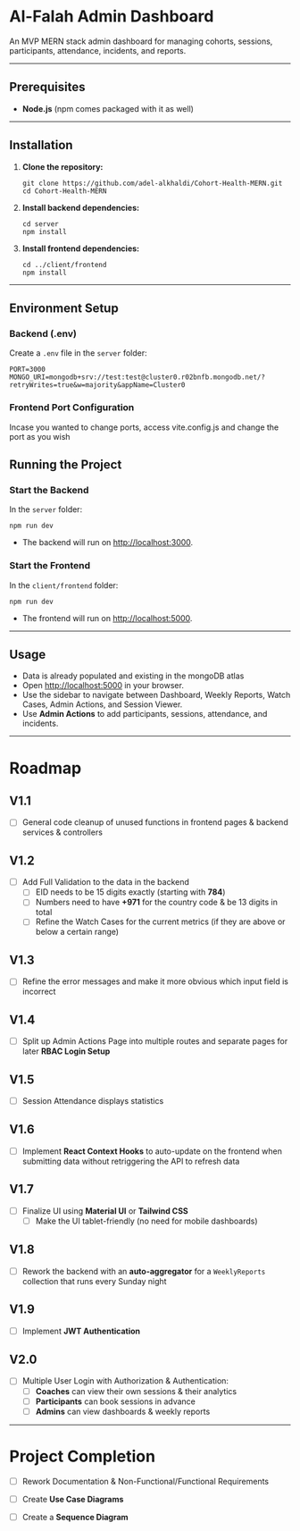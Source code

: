 # Al-Falah Admin Dashboard

An MVP MERN stack admin dashboard for managing cohorts, sessions, participants, attendance, incidents, and reports.

---

## Prerequisites

- **Node.js** (npm comes packaged with it as well)

---

## Installation

1. **Clone the repository:**

   ```
   git clone https://github.com/adel-alkhaldi/Cohort-Health-MERN.git
   cd Cohort-Health-MERN
   ```

2. **Install backend dependencies:**

   ```
   cd server
   npm install
   ```

3. **Install frontend dependencies:**

   ```
   cd ../client/frontend
   npm install
   ```

---

## Environment Setup

### **Backend (.env)**

Create a `.env` file in the `server` folder:

```
PORT=3000
MONGO_URI=mongodb+srv://test:test@cluster0.r02bnfb.mongodb.net/?retryWrites=true&w=majority&appName=Cluster0
```

### **Frontend Port Configuration**

Incase you wanted to change ports, access vite.config.js and change the port as you wish

## Running the Project

### **Start the Backend**

In the `server` folder:

```
npm run dev
```

- The backend will run on [http://localhost:3000](http://localhost:3000).

### **Start the Frontend**

In the `client/frontend` folder:

```
npm run dev
```

- The frontend will run on [http://localhost:5000](http://localhost:5000).

---

## Usage
- Data is already populated and existing in the mongoDB atlas
- Open [http://localhost:5000](http://localhost:5000) in your browser.
- Use the sidebar to navigate between Dashboard, Weekly Reports, Watch Cases, Admin Actions, and Session Viewer.
- Use **Admin Actions** to add participants, sessions, attendance, and incidents.

---

# Roadmap

## V1.1
- [ ] General code cleanup of unused functions in frontend pages & backend services & controllers

## V1.2
- [ ] Add Full Validation to the data in the backend  
  - [ ] EID needs to be 15 digits exactly (starting with **784**)  
  - [ ] Numbers need to have **+971** for the country code & be 13 digits in total  
  - [ ] Refine the Watch Cases for the current metrics (if they are above or below a certain range)

## V1.3
- [ ] Refine the error messages and make it more obvious which input field is incorrect

## V1.4
- [ ] Split up Admin Actions Page into multiple routes and separate pages for later **RBAC Login Setup**

## V1.5
- [ ] Session Attendance displays statistics

## V1.6
- [ ] Implement **React Context Hooks** to auto-update on the frontend when submitting data without retriggering the API to refresh data

## V1.7
- [ ] Finalize UI using **Material UI** or **Tailwind CSS**  
  - [ ] Make the UI tablet-friendly (no need for mobile dashboards)

## V1.8
- [ ] Rework the backend with an **auto-aggregator** for a `WeeklyReports` collection that runs every Sunday night

## V1.9
- [ ] Implement **JWT Authentication**

## V2.0
- [ ] Multiple User Login with Authorization & Authentication:  
  - [ ] **Coaches** can view their own sessions & their analytics  
  - [ ] **Participants** can book sessions in advance  
  - [ ] **Admins** can view dashboards & weekly reports

---

# Project Completion
- [ ] Rework Documentation & Non-Functional/Functional Requirements  
- [ ] Create **Use Case Diagrams**  
- [ ] Create a **Sequence Diagram**


